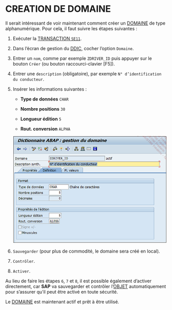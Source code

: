 # **CREATION DE DOMAINE**

Il serait intéressant de voir maintenant comment créer un [DOMAINE](./02_Domaines.md) de type alphanumérique. Pour cela, il faut suivre les étapes suivantes :

1. Exécuter la [TRANSACTION `SE11`](./01_SE11.md).

2. Dans l’écran de gestion du [DDIC](./01_SE11.md), cocher l’option `Domaine`.

3. Entrer un `nom`, comme par exemple `ZDRIVER_ID` puis appuyer sur le bouton `Créer` (ou bouton raccourci-clavier [F5]).

4. Entrer une `description` (obligatoire), par exemple `N° d’identification du conducteur`.

5. Insérer les informations suivantes :

   - **Type de données** `CHAR`

   - **Nombre positions** `30`

   - **Longueur édition** `5`

   - **Rout. conversion** `ALPHA`

   ![](../ressources/08_06_01.png)

6. `Sauvegarder` (pour plus de commodité, le domaine sera créé en local).

7. `Contrôler`.

8. `Activer`.

Au lieu de faire les étapes `6`, `7` et `8`, il est possible également d’activer directement, car **SAP** va sauvegarder et contrôler l’[OBJET](../14_Classes/01_ABAP_Object/01_ABAP_Object.md) automatiquement pour s’assurer qu’il peut être activé en toute sécurité.

Le [DOMAINE](./02_Domaines.md) est maintenant actif et prêt à être utilisé.
